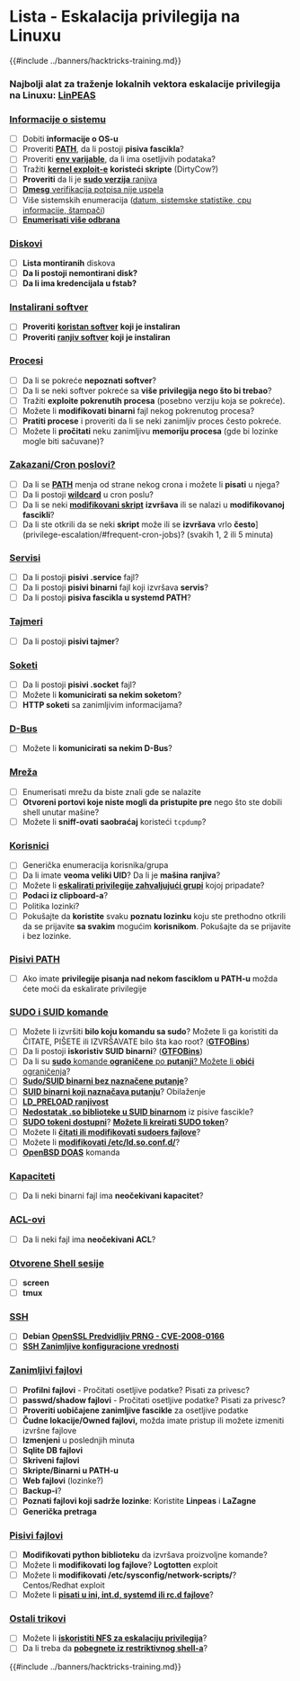 # Lista - Eskalacija privilegija na Linuxu

{{#include ../banners/hacktricks-training.md}}

### **Najbolji alat za traženje lokalnih vektora eskalacije privilegija na Linuxu:** [**LinPEAS**](https://github.com/carlospolop/privilege-escalation-awesome-scripts-suite/tree/master/linPEAS)

### [Informacije o sistemu](privilege-escalation/#system-information)

- [ ] Dobiti **informacije o OS-u**
- [ ] Proveriti [**PATH**](privilege-escalation/#path), da li postoji **pisiva fascikla**?
- [ ] Proveriti [**env varijable**](privilege-escalation/#env-info), da li ima osetljivih podataka?
- [ ] Tražiti [**kernel exploit-e**](privilege-escalation/#kernel-exploits) **koristeći skripte** (DirtyCow?)
- [ ] **Proveriti** da li je [**sudo verzija** ranjiva](privilege-escalation/#sudo-version)
- [ ] [**Dmesg** verifikacija potpisa nije uspela](privilege-escalation/#dmesg-signature-verification-failed)
- [ ] Više sistemskih enumeracija ([datum, sistemske statistike, cpu informacije, štampači](privilege-escalation/#more-system-enumeration))
- [ ] [**Enumerisati više odbrana**](privilege-escalation/#enumerate-possible-defenses)

### [Diskovi](privilege-escalation/#drives)

- [ ] **Lista montiranih** diskova
- [ ] **Da li postoji nemontirani disk?**
- [ ] **Da li ima kredencijala u fstab?**

### [**Instalirani softver**](privilege-escalation/#installed-software)

- [ ] **Proveriti** [**koristan softver**](privilege-escalation/#useful-software) **koji je instaliran**
- [ ] **Proveriti** [**ranjiv softver**](privilege-escalation/#vulnerable-software-installed) **koji je instaliran**

### [Procesi](privilege-escalation/#processes)

- [ ] Da li se pokreće **nepoznati softver**?
- [ ] Da li se neki softver pokreće sa **više privilegija nego što bi trebao**?
- [ ] Tražiti **exploite pokrenutih procesa** (posebno verziju koja se pokreće).
- [ ] Možete li **modifikovati binarni** fajl nekog pokrenutog procesa?
- [ ] **Pratiti procese** i proveriti da li se neki zanimljiv proces često pokreće.
- [ ] Možete li **pročitati** neku zanimljivu **memoriju procesa** (gde bi lozinke mogle biti sačuvane)?

### [Zakazani/Cron poslovi?](privilege-escalation/#scheduled-jobs)

- [ ] Da li se [**PATH**](privilege-escalation/#cron-path) menja od strane nekog crona i možete li **pisati** u njega?
- [ ] Da li postoji [**wildcard**](privilege-escalation/#cron-using-a-script-with-a-wildcard-wildcard-injection) u cron poslu?
- [ ] Da li se neki [**modifikovani skript**](privilege-escalation/#cron-script-overwriting-and-symlink) **izvršava** ili se nalazi u **modifikovanoj fascikli**?
- [ ] Da li ste otkrili da se neki **skript** može ili se **izvršava** vrlo **često**](privilege-escalation/#frequent-cron-jobs)? (svakih 1, 2 ili 5 minuta)

### [Servisi](privilege-escalation/#services)

- [ ] Da li postoji **pisivi .service** fajl?
- [ ] Da li postoji **pisivi binarni** fajl koji izvršava **servis**?
- [ ] Da li postoji **pisiva fascikla u systemd PATH**?

### [Tajmeri](privilege-escalation/#timers)

- [ ] Da li postoji **pisivi tajmer**?

### [Soketi](privilege-escalation/#sockets)

- [ ] Da li postoji **pisivi .socket** fajl?
- [ ] Možete li **komunicirati sa nekim soketom**?
- [ ] **HTTP soketi** sa zanimljivim informacijama?

### [D-Bus](privilege-escalation/#d-bus)

- [ ] Možete li **komunicirati sa nekim D-Bus**?

### [Mreža](privilege-escalation/#network)

- [ ] Enumerisati mrežu da biste znali gde se nalazite
- [ ] **Otvoreni portovi koje niste mogli da pristupite pre** nego što ste dobili shell unutar mašine?
- [ ] Možete li **sniff-ovati saobraćaj** koristeći `tcpdump`?

### [Korisnici](privilege-escalation/#users)

- [ ] Generička enumeracija korisnika/grupa
- [ ] Da li imate **veoma veliki UID**? Da li je **mašina** **ranjiva**?
- [ ] Možete li [**eskalirati privilegije zahvaljujući grupi**](privilege-escalation/interesting-groups-linux-pe/) kojoj pripadate?
- [ ] **Podaci iz clipboard-a**?
- [ ] Politika lozinki?
- [ ] Pokušajte da **koristite** svaku **poznatu lozinku** koju ste prethodno otkrili da se prijavite **sa svakim** mogućim **korisnikom**. Pokušajte da se prijavite i bez lozinke.

### [Pisivi PATH](privilege-escalation/#writable-path-abuses)

- [ ] Ako imate **privilegije pisanja nad nekom fasciklom u PATH-u** možda ćete moći da eskalirate privilegije

### [SUDO i SUID komande](privilege-escalation/#sudo-and-suid)

- [ ] Možete li izvršiti **bilo koju komandu sa sudo**? Možete li ga koristiti da ČITATE, PIŠETE ili IZVRŠAVATE bilo šta kao root? ([**GTFOBins**](https://gtfobins.github.io))
- [ ] Da li postoji **iskoristiv SUID binarni**? ([**GTFOBins**](https://gtfobins.github.io))
- [ ] Da li su [**sudo** komande **ograničene** po **putanji**? Možete li **obići** ograničenja](privilege-escalation/#sudo-execution-bypassing-paths)?
- [ ] [**Sudo/SUID binarni bez naznačene putanje**](privilege-escalation/#sudo-command-suid-binary-without-command-path)?
- [ ] [**SUID binarni koji naznačava putanju**](privilege-escalation/#suid-binary-with-command-path)? Obilaženje
- [ ] [**LD_PRELOAD ranjivost**](privilege-escalation/#ld_preload)
- [ ] [**Nedostatak .so biblioteke u SUID binarnom**](privilege-escalation/#suid-binary-so-injection) iz pisive fascikle?
- [ ] [**SUDO tokeni dostupni**](privilege-escalation/#reusing-sudo-tokens)? [**Možete li kreirati SUDO token**](privilege-escalation/#var-run-sudo-ts-less-than-username-greater-than)?
- [ ] Možete li [**čitati ili modifikovati sudoers fajlove**](privilege-escalation/#etc-sudoers-etc-sudoers-d)?
- [ ] Možete li [**modifikovati /etc/ld.so.conf.d/**](privilege-escalation/#etc-ld-so-conf-d)?
- [ ] [**OpenBSD DOAS**](privilege-escalation/#doas) komanda

### [Kapaciteti](privilege-escalation/#capabilities)

- [ ] Da li neki binarni fajl ima **neočekivani kapacitet**?

### [ACL-ovi](privilege-escalation/#acls)

- [ ] Da li neki fajl ima **neočekivani ACL**?

### [Otvorene Shell sesije](privilege-escalation/#open-shell-sessions)

- [ ] **screen**
- [ ] **tmux**

### [SSH](privilege-escalation/#ssh)

- [ ] **Debian** [**OpenSSL Predvidljiv PRNG - CVE-2008-0166**](privilege-escalation/#debian-openssl-predictable-prng-cve-2008-0166)
- [ ] [**SSH Zanimljive konfiguracione vrednosti**](privilege-escalation/#ssh-interesting-configuration-values)

### [Zanimljivi fajlovi](privilege-escalation/#interesting-files)

- [ ] **Profilni fajlovi** - Pročitati osetljive podatke? Pisati za privesc?
- [ ] **passwd/shadow fajlovi** - Pročitati osetljive podatke? Pisati za privesc?
- [ ] **Proveriti uobičajene zanimljive fascikle** za osetljive podatke
- [ ] **Čudne lokacije/Owned fajlovi,** možda imate pristup ili možete izmeniti izvršne fajlove
- [ ] **Izmenjeni** u poslednjih minuta
- [ ] **Sqlite DB fajlovi**
- [ ] **Skriveni fajlovi**
- [ ] **Skripte/Binarni u PATH-u**
- [ ] **Web fajlovi** (lozinke?)
- [ ] **Backup-i**?
- [ ] **Poznati fajlovi koji sadrže lozinke**: Koristite **Linpeas** i **LaZagne**
- [ ] **Generička pretraga**

### [**Pisivi fajlovi**](privilege-escalation/#writable-files)

- [ ] **Modifikovati python biblioteku** da izvršava proizvoljne komande?
- [ ] Možete li **modifikovati log fajlove**? **Logtotten** exploit
- [ ] Možete li **modifikovati /etc/sysconfig/network-scripts/**? Centos/Redhat exploit
- [ ] Možete li [**pisati u ini, int.d, systemd ili rc.d fajlove**](privilege-escalation/#init-init-d-systemd-and-rc-d)?

### [**Ostali trikovi**](privilege-escalation/#other-tricks)

- [ ] Možete li [**iskoristiti NFS za eskalaciju privilegija**](privilege-escalation/#nfs-privilege-escalation)?
- [ ] Da li treba da [**pobegnete iz restriktivnog shell-a**](privilege-escalation/#escaping-from-restricted-shells)?

{{#include ../banners/hacktricks-training.md}}
